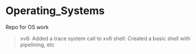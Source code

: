 # Operating_Systems
Repo for OS work

> xv6: Added a trace system call to xv6
> shell: Created a basic shell with pipelining, etc
